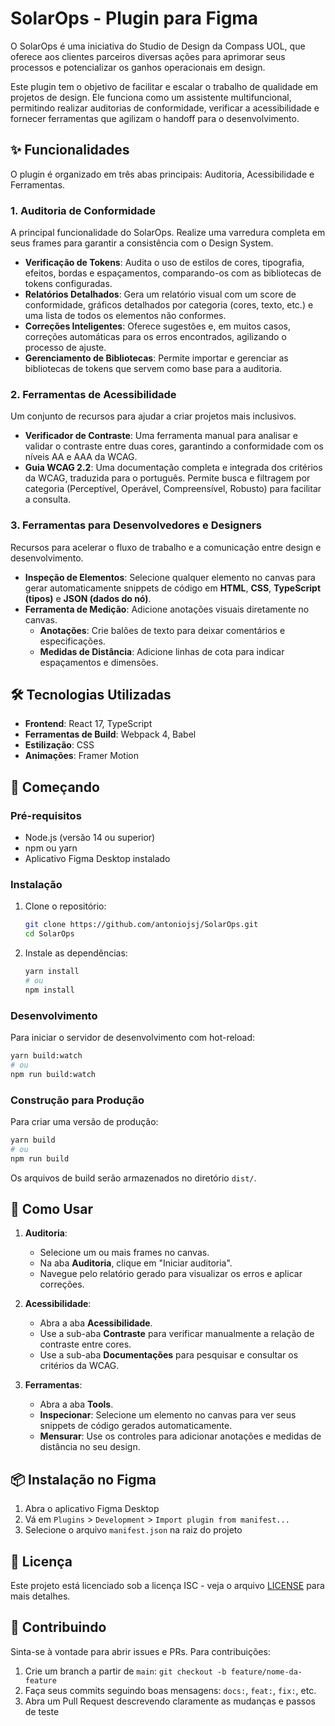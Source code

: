 # SolarOps - Plugin para Figma

O SolarOps é uma iniciativa do Studio de Design da Compass UOL, que oferece aos clientes parceiros diversas ações para aprimorar seus processos e potencializar os ganhos operacionais em design.

Este plugin tem o objetivo de facilitar e escalar o trabalho de qualidade em projetos de design. Ele funciona como um assistente multifuncional, permitindo realizar auditorias de conformidade, verificar a acessibilidade e fornecer ferramentas que agilizam o handoff para o desenvolvimento.

## ✨ Funcionalidades

O plugin é organizado em três abas principais: Auditoria, Acessibilidade e Ferramentas.

### 1. Auditoria de Conformidade

A principal funcionalidade do SolarOps. Realize uma varredura completa em seus frames para garantir a consistência com o Design System.

- **Verificação de Tokens**: Audita o uso de estilos de cores, tipografia, efeitos, bordas e espaçamentos, comparando-os com as bibliotecas de tokens configuradas.
- **Relatórios Detalhados**: Gera um relatório visual com um score de conformidade, gráficos detalhados por categoria (cores, texto, etc.) e uma lista de todos os elementos não conformes.
- **Correções Inteligentes**: Oferece sugestões e, em muitos casos, correções automáticas para os erros encontrados, agilizando o processo de ajuste.
- **Gerenciamento de Bibliotecas**: Permite importar e gerenciar as bibliotecas de tokens que servem como base para a auditoria.

### 2. Ferramentas de Acessibilidade

Um conjunto de recursos para ajudar a criar projetos mais inclusivos.

- **Verificador de Contraste**: Uma ferramenta manual para analisar e validar o contraste entre duas cores, garantindo a conformidade com os níveis AA e AAA da WCAG.
- **Guia WCAG 2.2**: Uma documentação completa e integrada dos critérios da WCAG, traduzida para o português. Permite busca e filtragem por categoria (Perceptível, Operável, Compreensível, Robusto) para facilitar a consulta.

### 3. Ferramentas para Desenvolvedores e Designers

Recursos para acelerar o fluxo de trabalho e a comunicação entre design e desenvolvimento.

- **Inspeção de Elementos**: Selecione qualquer elemento no canvas para gerar automaticamente snippets de código em **HTML**, **CSS**, **TypeScript (tipos)** e **JSON (dados do nó)**.
- **Ferramenta de Medição**: Adicione anotações visuais diretamente no canvas.
  - **Anotações**: Crie balões de texto para deixar comentários e especificações.
  - **Medidas de Distância**: Adicione linhas de cota para indicar espaçamentos e dimensões.

## 🛠 Tecnologias Utilizadas

- **Frontend**: React 17, TypeScript
- **Ferramentas de Build**: Webpack 4, Babel
- **Estilização**: CSS
- **Animações**: Framer Motion

## 🚀 Começando

### Pré-requisitos

- Node.js (versão 14 ou superior)
- npm ou yarn
- Aplicativo Figma Desktop instalado

### Instalação

1. Clone o repositório:
   ```bash
   git clone https://github.com/antoniojsj/SolarOps.git
   cd SolarOps
   ```

2. Instale as dependências:
   ```bash
   yarn install
   # ou
   npm install
   ```

### Desenvolvimento

Para iniciar o servidor de desenvolvimento com hot-reload:

```bash
yarn build:watch
# ou
npm run build:watch
```

### Construção para Produção

Para criar uma versão de produção:

```bash
yarn build
# ou
npm run build
```

Os arquivos de build serão armazenados no diretório `dist/`.

## 🧭 Como Usar

1.  **Auditoria**:
    - Selecione um ou mais frames no canvas.
    - Na aba **Auditoria**, clique em "Iniciar auditoria".
    - Navegue pelo relatório gerado para visualizar os erros e aplicar correções.

2.  **Acessibilidade**:
    - Abra a aba **Acessibilidade**.
    - Use a sub-aba **Contraste** para verificar manualmente a relação de contraste entre cores.
    - Use a sub-aba **Documentações** para pesquisar e consultar os critérios da WCAG.

3.  **Ferramentas**:
    - Abra a aba **Tools**.
    - **Inspecionar**: Selecione um elemento no canvas para ver seus snippets de código gerados automaticamente.
    - **Mensurar**: Use os controles para adicionar anotações e medidas de distância no seu design.

## 📦 Instalação no Figma

1. Abra o aplicativo Figma Desktop
2. Vá em `Plugins` > `Development` > `Import plugin from manifest...`
3. Selecione o arquivo `manifest.json` na raiz do projeto

## 📄 Licença

Este projeto está licenciado sob a licença ISC - veja o arquivo [LICENSE](LICENSE) para mais detalhes.

## 🤝 Contribuindo

Sinta-se à vontade para abrir issues e PRs. Para contribuições:

1. Crie um branch a partir de `main`: `git checkout -b feature/nome-da-feature`
2. Faça seus commits seguindo boas mensagens: `docs:`, `feat:`, `fix:`, etc.
3. Abra um Pull Request descrevendo claramente as mudanças e passos de teste
